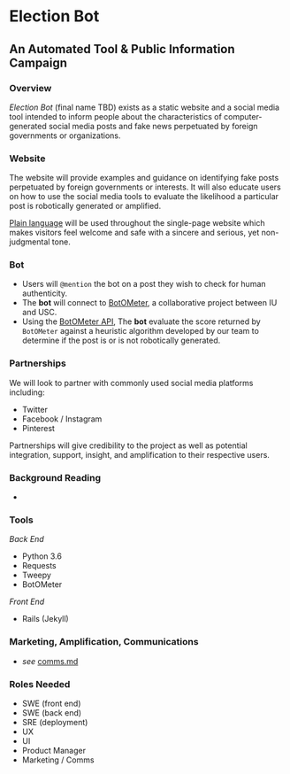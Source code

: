 # Election Bot
## An Automated Tool & Public Information Campaign
### Overview
*Election Bot* (final name TBD) exists as a static website and a social media
tool intended to inform people about the characteristics of computer-generated
social media posts and fake news perpetuated by foreign governments or
organizations.

### Website
The website will provide examples and guidance on identifying fake posts
perpetuated by foreign governments or interests. It will also educate users on
how to use the social media tools to evaluate the likelihood a particular post
is robotically generated or amplified.

[Plain language](https://en.wikipedia.org/wiki/Plain_language) will be used
throughout the single-page website which makes visitors feel welcome and safe
with a sincere and serious, yet non-judgmental tone.

### Bot
- Users will `@mention` the bot on a post they wish to check for human authenticity.
- The **bot** will connect to [BotOMeter](https://botometer.iuni.iu.edu/#!/), a
collaborative project between IU and USC.
- Using the [BotOMeter API](https://github.com/IUNetSci/botometer-python),
The **bot** evaluate the score returned by `BotOMeter` against a heuristic
algorithm developed by our team to determine if the post is or is not robotically
generated.

### Partnerships
We will look to partner with commonly used social media platforms including:
- Twitter
- Facebook / Instagram
- Pinterest

Partnerships will give credibility to the project as well as potential integration,
support, insight, and amplification to their respective users.

### Background Reading
-
### Tools
*Back End*
- Python 3.6
- Requests
- Tweepy
- BotOMeter

*Front End*
- Rails (Jekyll)

### Marketing, Amplification, Communications
- *see* [comms.md](https://github.com/csethna/electionbot/blob/master/comms.md)

### Roles Needed
- SWE (front end)
- SWE (back end)
- SRE (deployment)
- UX
- UI
- Product Manager
- Marketing / Comms
